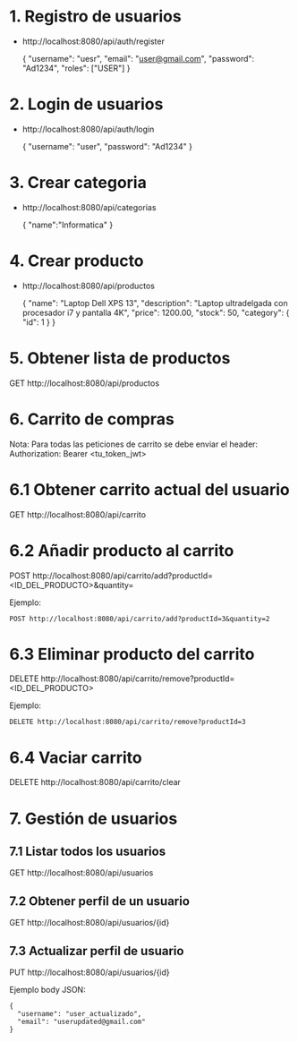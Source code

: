 # 1. Registro de usuarios
- http://localhost:8080/api/auth/register

    {
    "username": "uesr",
    "email": "user@gmail.com",
    "password": "Ad1234",
    "roles": ["USER"]
    }


# 2. Login de usuarios
- http://localhost:8080/api/auth/login

    {
    "username": "user",
    "password": "Ad1234"
    }

# 3. Crear categoria
- http://localhost:8080/api/categorias
  
    {
        "name":"Informatica"
    }

# 4. Crear producto
- http://localhost:8080/api/productos
  
    {
  "name": "Laptop Dell XPS 13",
  "description": "Laptop ultradelgada con procesador i7 y pantalla 4K",
  "price": 1200.00,
  "stock": 50,
  "category": {
    "id": 1
  }
}

# 5. Obtener lista de productos

GET http://localhost:8080/api/productos

# 6. Carrito de compras

Nota: Para todas las peticiones de carrito se debe enviar el header:
Authorization: Bearer <tu_token_jwt>

# 6.1 Obtener carrito actual del usuario
GET http://localhost:8080/api/carrito

# 6.2 Añadir producto al carrito
POST http://localhost:8080/api/carrito/add?productId=<ID_DEL_PRODUCTO>&quantity=<CANTIDAD>

Ejemplo:

```
POST http://localhost:8080/api/carrito/add?productId=3&quantity=2
```

# 6.3 Eliminar producto del carrito
DELETE http://localhost:8080/api/carrito/remove?productId=<ID_DEL_PRODUCTO>

Ejemplo:

```
DELETE http://localhost:8080/api/carrito/remove?productId=3
```

# 6.4 Vaciar carrito
DELETE http://localhost:8080/api/carrito/clear

# 7. Gestión de usuarios

## 7.1 Listar todos los usuarios
GET http://localhost:8080/api/usuarios

## 7.2 Obtener perfil de un usuario
GET http://localhost:8080/api/usuarios/{id}


## 7.3 Actualizar perfil de usuario
PUT http://localhost:8080/api/usuarios/{id}

Ejemplo body JSON:

```
{
  "username": "user_actualizado",
  "email": "userupdated@gmail.com"
}
```

